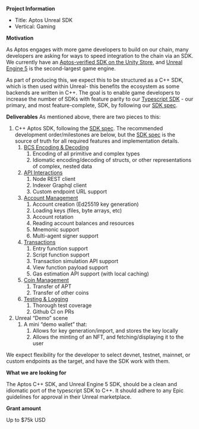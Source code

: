 **Project Information**
- Title: Aptos Unreal SDK
- Vertical: Gaming

**Motivation** 

As Aptos engages with more game developers to build on our chain, many developers are asking for ways to speed integration to the chain via an SDK. We currently have an [Aptos-verified SDK on the Unity Store](https://assetstore.unity.com/packages/decentralization/aptos-sdk-244713), and [Unreal Engine 5](https://www.unrealengine.com/en-US/unreal-engine-5) is the second-largest game engine.

As part of producing this, we expect this to be structured as a C++ SDK, which is then used within Unreal- this benefits the ecosystem as some backends are written in C++. The goal is to enable game developers to increase the number of SDKs with feature parity to our [Typescript SDK](https://github.com/aptos-labs/aptos-core/tree/main/ecosystem/typescript/sdk) - our primary, and most feature-complete, SDK, by following our [SDK spec](https://github.com/aptos-labs/aptos-core/blob/main/ecosystem/typescript/sdk/SPEC.md).

**Deliverables** 
As mentioned above, there are two pieces to this:

1. C++ Aptos SDK, following the [SDK spec](https://github.com/aptos-labs/aptos-core/blob/main/ecosystem/typescript/sdk/SPEC.md). The recommended development order/milestones are below, but the [SDK spec](https://github.com/aptos-labs/aptos-core/blob/main/ecosystem/typescript/sdk/SPEC.md) is the source of truth for all required features and implementation details.
    1. [BCS Encoding & Decoding](https://github.com/aptos-labs/aptos-core/blob/main/ecosystem/typescript/sdk/SPEC.md#1-BCS-Encoding--Decoding)
        1. Encoding of all primitive and complex types
        2. Idiomatic encoding/decoding of structs, or other representations of complex, nested data
    2. [API Interactions](https://github.com/aptos-labs/aptos-core/blob/main/ecosystem/typescript/sdk/SPEC.md#2-API-servers)
        1. Node REST client
        2. Indexer Graphql client
        3. Custom endpoint URL support
    3. [Account Management](https://github.com/aptos-labs/aptos-core/blob/main/ecosystem/typescript/sdk/SPEC.md#3-Account-Management)
        1. Account creation (Ed25519 key generation)
        2. Loading keys (files, byte arrays, etc)
        3. Account rotation
        4. Reading account balances and resources
        5. Mnemonic support
        6. Multi-agent signer support
    4. [Transactions](https://github.com/aptos-labs/aptos-core/blob/main/ecosystem/typescript/sdk/SPEC.md#4-Transaction)
        1. Entry function support
        2. Script function support
        3. Transaction simulation API support
        4. View function payload support
        5. Gas estimation API support (with local caching)
    5. [Coin Management](https://github.com/aptos-labs/aptos-core/blob/main/ecosystem/typescript/sdk/SPEC.md#5-Coin-Management)
        1. Transfer of APT
        2. Transfer of other coins
    6. [Testing & Logging](https://github.com/aptos-labs/aptos-core/blob/main/ecosystem/typescript/sdk/SPEC.md#9-documentation)
        1. Thorough test coverage
        2. Github CI on PRs
2. Unreal “Demo” scene
    1. A mini “demo wallet” that:
        1. Allows for key generation/import, and stores the key locally
        2. Allows the minting of an NFT, and fetching/displaying it to the user

We expect flexibility for the developer to select devnet, testnet, mainnet, or custom endpoints as the target, and have the SDK work with them.

**What we are looking for** 

The Aptos C++ SDK, and Unreal Engine 5 SDK, should be a clean and idiomatic port of the typescript SDK to C++. It should adhere to any Epic guidelines for approval in their Unreal marketplace.

**Grant amount**

Up to $75k USD
